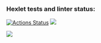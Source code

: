 ### Hexlet tests and linter status:
[![Actions Status](https://github.com/destinyhammer/frontend-project-44/workflows/hexlet-check/badge.svg)](https://github.com/destinyhammer/frontend-project-44/actions)
<a href="https://codeclimate.com/github/destinyhammer/frontend-project-44/maintainability"><img src="https://api.codeclimate.com/v1/badges/8f12e9243f2b3d10ca84/maintainability" /></a>

<a href="https://asciinema.org/a/NJpaa1Twfe3ga8nThxuknggUp" target="_blank"><img src="https://asciinema.org/a/NJpaa1Twfe3ga8nThxuknggUp.svg" /></a>
